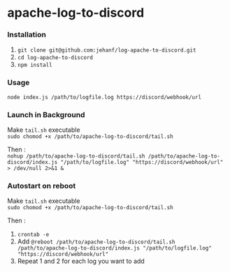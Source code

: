 # apache-log-to-discord

### Installation
1. `git clone git@github.com:jehanf/log-apache-to-discord.git`
2. `cd log-apache-to-discord`
3. `npm install`

### Usage  
```node index.js /path/to/logfile.log https://discord/webhook/url```

### Launch in Background
Make `tail.sh` executable  
`sudo chomod +x /path/to/apache-log-to-discord/tail.sh`  

Then :  
`nohup /path/to/apache-log-to-discord/tail.sh /path/to/apache-log-to-discord/index.js "/path/to/logfile.log" "https://discord/webhook/url" > /dev/null 2>&1 &`

### Autostart on reboot

Make `tail.sh` executable  
`sudo chomod +x /path/to/apache-log-to-discord/tail.sh`  

Then :  
1. `crontab -e`
2. Add `@reboot /path/to/apache-log-to-discord/tail.sh /path/to/apache-log-to-discord/index.js "/path/to/logfile.log" "https://discord/webhook/url"`
3. Repeat 1 and 2 for each log you want to add
